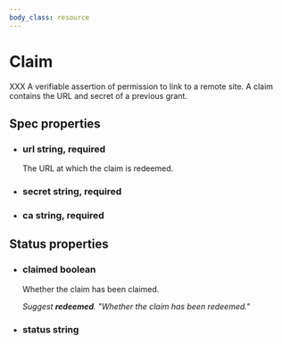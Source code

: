 ```yaml
---
body_class: resource
---
```


# Claim

<section>

XXX
A verifiable assertion of permission to link to a remote
site.  A claim contains the URL and secret of a previous
grant.

</section>

<section>

## Spec properties

- <h3 id="url">url <span class="property-info">string, required</span></h3>

  The URL at which the claim is redeemed.

- <h3 id="secret">secret <span class="property-info">string, required</span></h3>

- <h3 id="ca">ca <span class="property-info">string, required</span></h3>

</section>

<section>

## Status properties

- <h3 id="claimed">claimed <span class="property-info">boolean</span></h3>

  Whether the claim has been claimed.

  _Suggest **redeemed**.  "Whether the claim has been redeemed."_

- <h3 id="status">status <span class="property-info">string</span></h3>

</section>
